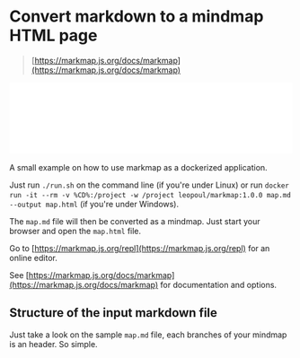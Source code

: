 # Convert markdown to a mindmap HTML page

> [https://markmap.js.org/docs/markmap](https://markmap.js.org/docs/markmap)

![Banner](banner.svg)

A small example on how to use markmap as a dockerized application.

Just run `./run.sh` on the command line (if you're under Linux) or run `docker run -it --rm -v %CD%:/project -w /project leopoul/markmap:1.0.0 map.md --output map.html` (if you're under Windows).

The `map.md` file will then be converted as a mindmap. Just start your browser and open the `map.html` file.

Go to [https://markmap.js.org/repl](https://markmap.js.org/repl) for an online editor.

See [https://markmap.js.org/docs/markmap](https://markmap.js.org/docs/markmap) for documentation and options.

## Structure of the input markdown file

Just take a look on the sample `map.md` file, each branches of your mindmap is an header. So simple.
